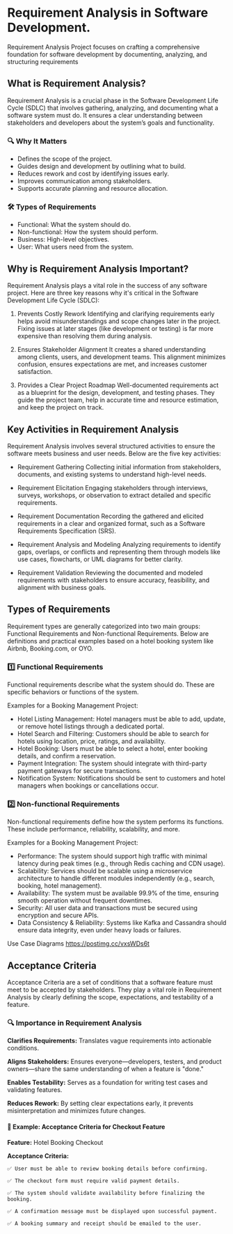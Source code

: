 # Requirement Analysis in Software Development.
Requirement Analysis Project focuses on crafting a comprehensive foundation for software development by documenting, analyzing, and structuring requirements

## What is Requirement Analysis?
Requirement Analysis is a crucial phase in the Software Development Life Cycle (SDLC) that involves gathering, analyzing, and documenting what a software system must do. It ensures a clear understanding between stakeholders and developers about the system’s goals and functionality.

### 🔍 Why It Matters
- Defines the scope of the project.
- Guides design and development by outlining what to build.
- Reduces rework and cost by identifying issues early.
- Improves communication among stakeholders.
- Supports accurate planning and resource allocation.

### 🛠 Types of Requirements
- Functional: What the system should do.
- Non-functional: How the system should perform.
- Business: High-level objectives.
- User: What users need from the system.

## Why is Requirement Analysis Important?
Requirement Analysis plays a vital role in the success of any software project. Here are three key reasons why it's critical in the Software Development Life Cycle (SDLC):

1. Prevents Costly Rework
   Identifying and clarifying requirements early helps avoid misunderstandings and scope changes later in the project. Fixing issues at later stages (like development or testing) is far more expensive than resolving them during analysis.

2. Ensures Stakeholder Alignment
   It creates a shared understanding among clients, users, and development teams. This alignment minimizes confusion, ensures expectations are met, and increases customer satisfaction.

3. Provides a Clear Project Roadmap
   Well-documented requirements act as a blueprint for the design, development, and testing phases. They guide the project team, help in accurate time and resource estimation, and keep the project on track.

## Key Activities in Requirement Analysis
Requirement Analysis involves several structured activities to ensure the software meets business and user needs. Below are the five key activities:

- Requirement Gathering
Collecting initial information from stakeholders, documents, and existing systems to understand high-level needs.

- Requirement Elicitation
Engaging stakeholders through interviews, surveys, workshops, or observation to extract detailed and specific requirements.

- Requirement Documentation
Recording the gathered and elicited requirements in a clear and organized format, such as a Software Requirements Specification (SRS).

- Requirement Analysis and Modeling
Analyzing requirements to identify gaps, overlaps, or conflicts and representing them through models like use cases, flowcharts, or UML diagrams for better clarity.

- Requirement Validation
Reviewing the documented and modeled requirements with stakeholders to ensure accuracy, feasibility, and alignment with business goals.

## Types of Requirements
Requirement types are generally categorized into two main groups: Functional Requirements and Non-functional Requirements. Below are definitions and practical examples based on a hotel booking system like Airbnb, Booking.com, or OYO.

### 1️⃣ Functional Requirements
Functional requirements describe what the system should do. These are specific behaviors or functions of the system.

Examples for a Booking Management Project:
- Hotel Listing Management: Hotel managers must be able to add, update, or remove hotel listings through a dedicated portal.
- Hotel Search and Filtering: Customers should be able to search for hotels using location, price, ratings, and availability.
- Hotel Booking: Users must be able to select a hotel, enter booking details, and confirm a reservation.
- Payment Integration: The system should integrate with third-party payment gateways for secure transactions.
- Notification System: Notifications should be sent to customers and hotel managers when bookings or cancellations occur.

### 2️⃣ Non-functional Requirements
Non-functional requirements define how the system performs its functions. These include performance, reliability, scalability, and more.

Examples for a Booking Management Project:
- Performance: The system should support high traffic with minimal latency during peak times (e.g., through Redis caching and CDN usage).
- Scalability: Services should be scalable using a microservice architecture to handle different modules independently (e.g., search, booking, hotel management).
- Availability: The system must be available 99.9% of the time, ensuring smooth operation without frequent downtimes.
- Security: All user data and transactions must be secured using encryption and secure APIs.
- Data Consistency & Reliability: Systems like Kafka and Cassandra should ensure data integrity, even under heavy loads or failures.

Use Case Diagrams
https://postimg.cc/vxsWDs6t

## Acceptance Criteria
Acceptance Criteria are a set of conditions that a software feature must meet to be accepted by stakeholders. They play a vital role in Requirement Analysis by clearly defining the scope, expectations, and testability of a feature.

### 🔍 Importance in Requirement Analysis
**Clarifies Requirements:** Translates vague requirements into actionable conditions.

**Aligns Stakeholders:** Ensures everyone—developers, testers, and product owners—share the same understanding of when a feature is "done."

**Enables Testability:** Serves as a foundation for writing test cases and validating features.

**Reduces Rework:** By setting clear expectations early, it prevents misinterpretation and minimizes future changes.

#### 🧾 Example: Acceptance Criteria for Checkout Feature
**Feature:** Hotel Booking Checkout

**Acceptance Criteria:**

    ✅ User must be able to review booking details before confirming.

    ✅ The checkout form must require valid payment details.

    ✅ The system should validate availability before finalizing the booking.

    ✅ A confirmation message must be displayed upon successful payment.

    ✅ A booking summary and receipt should be emailed to the user.

